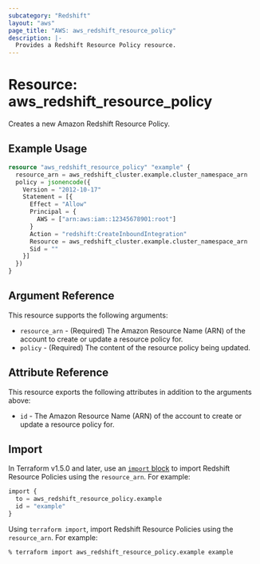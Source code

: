 ```yaml
---
subcategory: "Redshift"
layout: "aws"
page_title: "AWS: aws_redshift_resource_policy"
description: |-
  Provides a Redshift Resource Policy resource.
---
```


# Resource: aws_redshift_resource_policy

Creates a new Amazon Redshift Resource Policy.

## Example Usage

```terraform
resource "aws_redshift_resource_policy" "example" {
  resource_arn = aws_redshift_cluster.example.cluster_namespace_arn
  policy = jsonencode({
    Version = "2012-10-17"
    Statement = [{
      Effect = "Allow"
      Principal = {
        AWS = ["arn:aws:iam::12345678901:root"]
      }
      Action = "redshift:CreateInboundIntegration"
      Resource = aws_redshift_cluster.example.cluster_namespace_arn
      Sid = ""
    }]
  })
}
```

## Argument Reference

This resource supports the following arguments:

* `resource_arn` - (Required) The Amazon Resource Name (ARN) of the account to create or update a resource policy for.
* `policy` - (Required) The content of the resource policy being updated.

## Attribute Reference

This resource exports the following attributes in addition to the arguments above:

* `id` - The Amazon Resource Name (ARN) of the account to create or update a resource policy for.

## Import

In Terraform v1.5.0 and later, use an [`import` block](https://developer.hashicorp.com/terraform/language/import) to import Redshift Resource Policies using the `resource_arn`. For example:

```terraform
import {
  to = aws_redshift_resource_policy.example
  id = "example"
}
```

Using `terraform import`, import Redshift Resource Policies using the `resource_arn`. For example:

```console
% terraform import aws_redshift_resource_policy.example example
```
